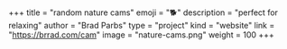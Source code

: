 +++
title = "random nature cams"
emoji = "🐕️"
description = "perfect for relaxing"
author = "Brad Parbs"
type = "project"
kind = "website"
link = "https://brrad.com/cam"
image = "nature-cams.png"
weight = 100
+++
